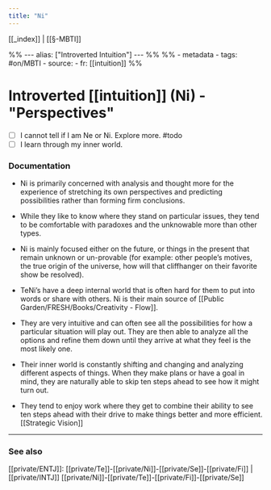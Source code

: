 ```yaml
---
title: "Ni"
---
```


[[_index]] | [[§-MBTI]]

%% ---
alias: ["Introverted Intuition"]
--- %%
%% - metadata
	- tags: #on/MBTI 
	- source: 
	- fr: [[intuition]]
%%

# Introverted [[intuition]] (Ni) - "Perspectives"
- [ ] I cannot tell if I am Ne or Ni. Explore more. #todo
- [ ] I learn through my inner world. 

### Documentation
- Ni is primarily concerned with analysis and thought more for the experience of stretching its own perspectives and predicting possibilities rather than forming firm conclusions. 

- While they like to know where they stand on particular issues, they tend to be comfortable with paradoxes and the unknowable more than other types. 

- Ni is mainly focused either on the future, or things in the present that remain unknown or un-provable (for example: other people’s motives, the true origin of the universe, how will that cliffhanger on their favorite show be resolved).

- TeNi’s have a deep internal world that is often hard for them to put into words or share with others. Ni is their main source of [[Public Garden/FRESH/Books/Creativity - Flow]]. 

- They are very intuitive and can often see all the possibilities for how a particular situation will play out. They are then able to analyze all the options and refine them down until they arrive at what they feel is the most likely one. 

- Their inner world is constantly shifting and changing and analyzing different aspects of things. When they make plans or have a goal in mind, they are naturally able to skip ten steps ahead to see how it might turn out.

- They tend to enjoy work where they get to combine their ability to see ten steps ahead with their drive to make things better and more efficient. [[Strategic Vision]]
	


-------------
### See also
[[private/ENTJ]]: [[private/Te]]-[[private/Ni]]-[[private/Se]]-[[private/Fi]] | [[private/INTJ]] [[private/Ni]]-[[private/Te]]-[[private/Fi]]-[[private/Se]]

